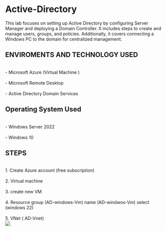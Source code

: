 # Active-Directory
This lab focuses on setting up Active Directory by configuring Server Manager and deploying a Domain Controller. It includes steps to create and manage users, groups, and policies. Additionally, it covers connecting a Windows PC to the domain for centralized management.

<h2>ENVIROMENTS AND TECHNOLOGY USED</h2>
<br>- Microsoft Azure (Virtual Machine )</br><br>- Microsoft Remote Desktop </br><br>- Active Directory Domain Services </br>
<h2>Operating System Used</h2>
<br>- Windows Server 2022</br><br>- Windows 10 </br>

<h2>STEPS</h2>
<br>1. Create Azure account (free subscription) </br>
<br>2. Virtual machine </br>
<br>3. create new VM </br> 
<br>4. Resource group (AD-windows-Vm) name (AD-windwos-Vm) select (windows 22) </br>
<br>5. VNet ( AD-Vnet) </br>
<img src="https://imgur.com/vpOPVca.png" 
